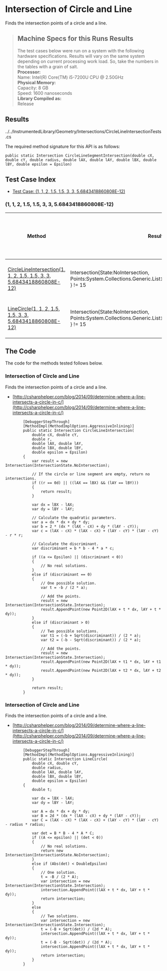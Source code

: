# Intersection of Circle and Line

Finds the intersection points of a circle and a line.

> ## Machine Specs for this Runs Results
> The test cases below were run on a system with the following hardware specifications. Results will vary on the same system depending on current processing work load. So, take the numbers in the tables with a grain of salt.  
> **Processor:**  
> Name: Intel(R) Core(TM) i5-7200U CPU @ 2.50GHz  
  > **Physical Memory:**  
> Capacity: 8 GB  
> Speed: 1600 nanoseconds  
  > **Library Compiled as:**  
> Release  

## Results

../../InstrumentedLibrary/Geometry/Intersections/CircleLineIntersectionTests.cs

The required method signature for this API is as follows:

```CSharp
public static Intersection CircleLineSegmentIntersection(double cX, double cY, double radius, double lAX, double lAY, double lBX, double lBY, double epsilon = Epsilon)
```

## Test Case Index

- [Test Case: (1, 1, 2, 1.5, 1.5, 3, 3, 5.6843418860808E-12)](#1,-1,-2,-1.5,-1.5,-3,-3,-5.6843418860808E-12)

### (1, 1, 2, 1.5, 1.5, 3, 3, 5.6843418860808E-12)

| Method | Results (Actual, Expected) | Time (Trials, Elapsed time, Average running time) | Notes |
|---|---|---|---|
| [CircleLineIntersection(1, 1, 2, 1.5, 1.5, 3, 3, 5.6843418860808E-12)](#Intersection-of-Circle-and-Line) | Intersection{State:NoIntersection, Points:System.Collections.Generic.List`1[System.ValueTuple`2[System.Double,System.Double]] } != 15 | 10000 in 16 ms. 0.0016 ms. average |  |
| [LineCircle(1, 1, 2, 1.5, 1.5, 3, 3, 5.6843418860808E-12)](#Intersection-of-Circle-and-Line) | Intersection{State:NoIntersection, Points:System.Collections.Generic.List`1[System.ValueTuple`2[System.Double,System.Double]] } != 15 | 10000 in 18 ms. 0.0018 ms. average |  |

## The Code

The code for the methods tested follows below.

### Intersection of Circle and Line

Finds the intersection points of a circle and a line.  
- [http://csharphelper.com/blog/2014/09/determine-where-a-line-intersects-a-circle-in-c/](http://csharphelper.com/blog/2014/09/determine-where-a-line-intersects-a-circle-in-c/)

```CSharp
        [DebuggerStepThrough]
        [MethodImpl(MethodImplOptions.AggressiveInlining)]
        public static Intersection CircleLineIntersection(
            double cX, double cY,
            double r,
            double lAX, double lAY,
            double lBX, double lBY,
            double epsilon = Epsilon)
        {
            var result = new Intersection(IntersectionState.NoIntersection);

            // If the circle or line segment are empty, return no intersections.
            if ((r == 0d) || ((lAX == lBX) && (lAY == lBY)))
            {
                return result;
            }

            var dx = lBX - lAX;
            var dy = lBY - lAY;

            // Calculate the quadratic parameters.
            var a = dx * dx + dy * dy;
            var b = 2 * (dx * (lAX - cX) + dy * (lAY - cY));
            var c = (lAX - cX) * (lAX - cX) + (lAY - cY) * (lAY - cY) - r * r;

            // Calculate the discriminant.
            var discriminant = b * b - 4 * a * c;

            if ((a <= Epsilon) || (discriminant < 0))
            {
                // No real solutions.
            }
            else if (discriminant == 0)
            {
                // One possible solution.
                var t = -b / (2 * a);

                // Add the points.
                result = new Intersection(IntersectionState.Intersection);
                result.AppendPoint(new Point2D(lAX + t * dx, lAY + t * dy));
            }
            else if (discriminant > 0)
            {
                // Two possible solutions.
                var t1 = (-b + Sqrt(discriminant)) / (2 * a);
                var t2 = (-b - Sqrt(discriminant)) / (2 * a);

                // Add the points.
                result = new Intersection(IntersectionState.Intersection);
                result.AppendPoint(new Point2D(lAX + t1 * dx, lAY + t1 * dy));
                result.AppendPoint(new Point2D(lAX + t2 * dx, lAY + t2 * dy));
            }

            return result;
        }
```

### Intersection of Circle and Line

Finds the intersection points of a circle and a line.  
- [http://csharphelper.com/blog/2014/09/determine-where-a-line-intersects-a-circle-in-c/](http://csharphelper.com/blog/2014/09/determine-where-a-line-intersects-a-circle-in-c/)

```CSharp
        [DebuggerStepThrough]
        [MethodImpl(MethodImplOptions.AggressiveInlining)]
        public static Intersection LineCircle(
            double cX, double cY,
            double radius,
            double lAX, double lAY,
            double lBX, double lBY,
            double epsilon = Epsilon)
        {
            double t;

            var dx = lBX - lAX;
            var dy = lBY - lAY;

            var A = dx * dx + dy * dy;
            var B = 2d * (dx * (lAX - cX) + dy * (lAY - cY));
            var C = (lAX - cX) * (lAX - cX) + (lAY - cY) * (lAY - cY) - radius * radius;

            var det = B * B - 4 * A * C;
            if ((A <= epsilon) || (det < 0))
            {
                // No real solutions.
                return new Intersection(IntersectionState.NoIntersection);
            }
            else if (Abs(det) < DoubleEpsilon)
            {
                // One solution.
                t = -B / (2 * A);
                var intersection = new Intersection(IntersectionState.Intersection);
                intersection.AppendPoint((lAX + t * dx, lAY + t * dy));
                return intersection;
            }
            else
            {
                // Two solutions.
                var intersection = new Intersection(IntersectionState.Intersection);
                t = (-B + Sqrt(det)) / (2d * A);
                intersection.AppendPoint((lAX + t * dx, lAY + t * dy));
                t = (-B - Sqrt(det)) / (2d * A);
                intersection.AppendPoint((lAX + t * dx, lAY + t * dy));
                return intersection;
            }
        }
```

